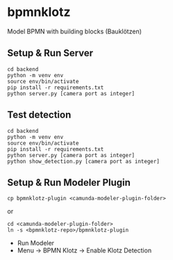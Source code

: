 # bpmnklotz

Model BPMN with building blocks (Bauklötzen)

## Setup & Run Server

```
cd backend
python -m venv env
source env/bin/activate
pip install -r requirements.txt
python server.py [camera port as integer]
```
## Test detection
```
cd backend
python -m venv env
source env/bin/activate
pip install -r requirements.txt
python server.py [camera port as integer]
python show_detection.py [camera port as integer]
```
## Setup & Run Modeler Plugin
```
cp bpmnklotz-plugin <camunda-modeler-plugin-folder>
```

or

```
cd <camunda-modeler-plugin-folder>
ln -s <bpmnklotz-repo>/bpmnklotz-plugin
```

* Run Modeler
* Menu -> BPMN Klotz -> Enable Klotz Detection
